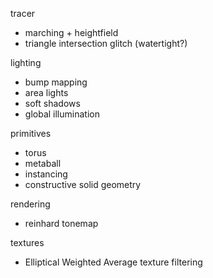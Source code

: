 tracer
 - marching + heightfield
 - triangle intersection glitch (watertight?)

lighting
 - bump mapping
 - area lights
 - soft shadows
 - global illumination

primitives
 - torus
 - metaball
 - instancing
 - constructive solid geometry

rendering
 - reinhard tonemap

textures
 - Elliptical Weighted Average texture filtering

